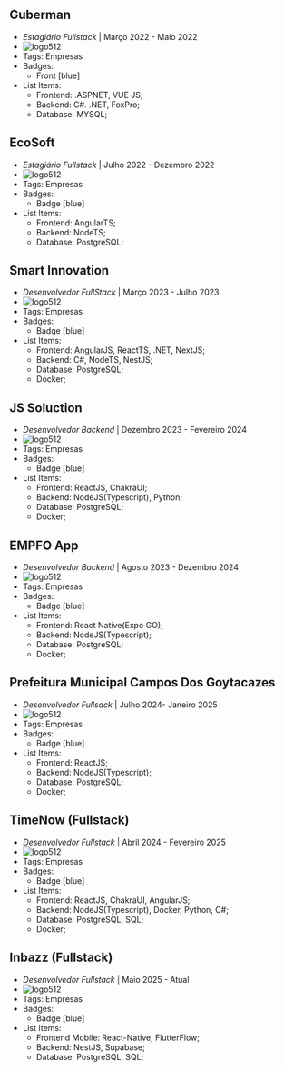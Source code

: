 ## Guberman
- *Estagiário Fullstack* | Março 2022 - Maio 2022
- ![logo512](../assets/guberman_logo.jpg)
- Tags: Empresas
- Badges:
  - Front [blue]
- List Items:
  - Frontend: .ASPNET, VUE JS;
  - Backend: C#. .NET, FoxPro;
  - Database: MYSQL;

## EcoSoft
- *Estagiário Fullstack* | Julho 2022 - Dezembro 2022
- ![logo512](../assets/ecosoft_solucoes_ambientais_logo.jpg)
- Tags: Empresas
- Badges:
  - Badge [blue]
- List Items:
  - Frontend: AngularTS;
  - Backend: NodeTS;
  - Database: PostgreSQL;

## Smart Innovation
- *Desenvolvedor FullStack* | Março 2023 - Julho 2023
- ![logo512](../assets/smartinnovationbr_logo.jpg)
- Tags: Empresas
- Badges:
  - Badge [blue]
- List Items:
  - Frontend: AngularJS, ReactTS, .NET, NextJS;
  - Backend: C#, NodeTS, NestJS;
  - Database: PostgreSQL;
  - Docker;

## JS Soluction
- *Desenvolvedor Backend* | Dezembro 2023 - Fevereiro 2024
- ![logo512](../assets/js_soluctions_logo.jpg)
- Tags: Empresas
- Badges:
  - Badge [blue]
- List Items:
  - Frontend: ReactJS, ChakraUI;
  - Backend: NodeJS(Typescript), Python;
  - Database: PostgreSQL;
  - Docker;

## EMPFO App
- *Desenvolvedor Backend* | Agosto 2023 - Dezembro 2024
- ![logo512](../assets/empfo.jpg)
- Tags: Empresas
- Badges:
  - Badge [blue]
- List Items:
  - Frontend: React Native(Expo GO);
  - Backend: NodeJS(Typescript);
  - Database: PostgreSQL;    
  - Docker;

## Prefeitura Municipal Campos Dos Goytacazes
- *Desenvolvedor Fullsack* | Julho 2024- Janeiro 2025
- ![logo512](../assets/android-chrome-512x512.png)
- Tags: Empresas
- Badges:
  - Badge [blue]
- List Items:
  - Frontend: ReactJS;
  - Backend: NodeJS(Typescript);
  - Database: PostgreSQL;    
  - Docker;  
  
## TimeNow (Fullstack)
- *Desenvolvedor Fullstack* | Abril 2024 - Fevereiro 2025
- ![logo512](../assets/timenow_logo.png)
- Tags: Empresas
- Badges:
  - Badge [blue]
- List Items:
  - Frontend: ReactJS, ChakraUI, AngularJS;
  - Backend: NodeJS(Typescript), Docker, Python, C#;
  - Database: PostgreSQL, SQL; 
  - Docker;

## Inbazz (Fullstack)
- *Desenvolvedor Fullstack* | Maio 2025 - Atual
- ![logo512](../assets/logodamarca.png)
- Tags: Empresas
- Badges:
  - Badge [blue]
- List Items:
  - Frontend Mobile: React-Native, FlutterFlow;
  - Backend: NestJS, Supabase;
  - Database: PostgreSQL, SQL; 
  
